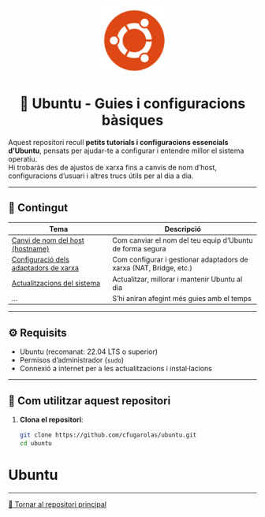 <div align="center">
  <img src="img/logo_ubuntu.png" alt="Logo Ubuntu" width="150"/>

  # 🐧 Ubuntu - Guies i configuracions bàsiques
</div>

<!-- ![Logo Ubuntu](img/logo_ubuntu.png) -->

Aquest repositori recull **petits tutorials i configuracions essencials d’Ubuntu**, pensats per ajudar-te a configurar i entendre millor el sistema operatiu.  
Hi trobaràs des de ajustos de xarxa fins a canvis de nom d’host, configuracions d’usuari i altres trucs útils per al dia a dia.

---

## 📘 Contingut

| Tema | Descripció |
|------|-------------|
| [Canvi de nom del host (hostname)](tutorials/canvi-hostname.md) | Com canviar el nom del teu equip d’Ubuntu de forma segura
| [Configuració dels adaptadors de xarxa](tutorials/configuracio-xarxa.md) | Com configurar i gestionar adaptadors de xarxa (NAT, Bridge, etc.) |
| [Actualitzacions del sistema](tutorials/actualitzacions-sistema.md) | Actualitzar, millorar i mantenir Ubuntu al dia |
| ... | S’hi aniran afegint més guies amb el temps |

---

## ⚙️ Requisits

- Ubuntu (recomanat: 22.04 LTS o superior)  
- Permisos d’administrador (`sudo`)  
- Connexió a internet per a les actualitzacions i instal·lacions  

---

## 🚀 Com utilitzar aquest repositori

1. **Clona el repositori**:
   ```bash
   git clone https://github.com/cfugarolas/ubuntu.git
   cd ubuntu
# Ubuntu

---

[📖 Tornar al repositori principal](https://github.com/cfugarolas)
